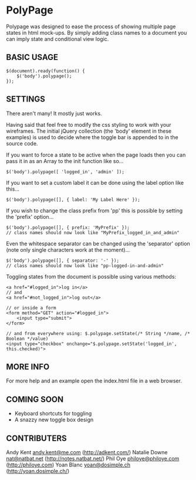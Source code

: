 PolyPage
========
Polypage was designed to ease the process of showing 
multiple page states in html mock-ups. 
By simply adding class names to a document you can 
imply state and conditional view logic.


BASIC USAGE
-----------
    $(document).ready(function() {
    	$('body').polypage();
    });


SETTINGS
--------
There aren't many!
It mostly just works. 

Having said that feel free to modify the css styling to work 
with your wireframes. The initial jQuery collection (the 'body'
element in these examples) is used to decide where the toggle
bar is appended to in the source code.

If you want to force a state to be active when the page 
loads then you can pass it in as an Array to the init 
function like so...

    $('body').polypage([ 'logged_in', 'admin' ]);    

If you want to set a custom label it can be done using the
label option like this...

    $('body').polypage([], { label: 'My Label Here' });

If you wish to change the class prefix from 'pp' this is possible
by setting the 'prefix' option...

    $('body').polypage([], { prefix: 'MyPrefix' });
    // class names should now look like "MyPrefix_logged_in_and_admin"

Even the whitespace separator can be changed using the 'separator'
option (note only single characters work at the moment)... 

    $('body').polypage([], { separator: '-' });
    // class names should now look like "pp-logged-in-and-admin"

Toggling states from the document is possible using various methods:

    <a href="#logged_in">log in</a>
    // and
    <a href="#not_logged_in">log out</a>

    // or inside a form
    <form method="GET" action="#logged_in">
    	<input type="submit">
    </form>

    // and from everywhere using: $.polypage.setState(/* String */name, /* Boolean */value)
    <input type="checkbox" onchange="$.polypage.setState('logged_in', this.checked)">


MORE INFO
---------
For more help and an example open the index.html file in a web browser.

COMING SOON
-----------
- Keyboard shortcuts for toggling
- A snazzy new toggle box design

CONTRIBUTERS
------------
Andy Kent <andy.kent@me.com> (http://adkent.com/)
Natalie Downe <nat@natbat.net> (http://notes.natbat.net/)
Phil Oye <philoye@philoye.com> (http://philoye.com)
Yoan Blanc <yoan@dosimple.ch> (http://yoan.dosimple.ch/)
